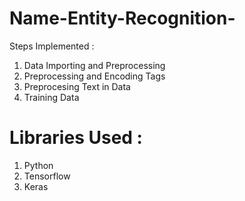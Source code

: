 # Name-Entity-Recognition-

Steps Implemented :
1. Data Importing and Preprocessing
2. Preprocessing and Encoding Tags
3. Preprocesing Text in Data
4. Training Data

# Libraries Used :
1. Python
2. Tensorflow
3. Keras
